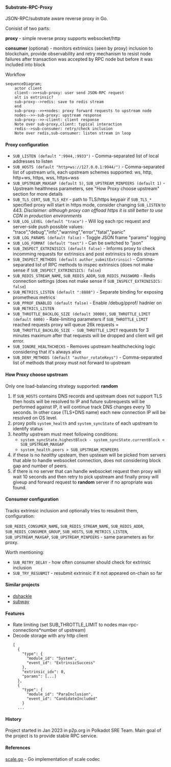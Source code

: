 #### Substrate-RPC-Proxy


JSON-RPC/substrate aware reverse proxy in Go. 


Conisist of two parts:

**proxy** - simple reverse proxy supports websocket/http

**consumer** (optional) - monitors extrinsics (seen by proxy) inclusion to blockchain, provide observability and retry mechanism to resist node failures after transaction was accepted by RPC node but before it was included into block


Workflow

```mermaid
sequenceDiagram;
    actor client
    client-->>+sub-proxy: user send JSON-RPC request
    alt is extrinsic?
    sub-proxy-->redis: save to redis stream
    end
    sub-proxy-->>+nodes: proxy forward requests to upstream node
    nodes-->>-sub-proxy: upstream response
    sub-proxy-->>-client: client response
    Note over sub-proxy,client: typical interaction
    redis-->sub-consumer: retry/check inclusion
    Note over redis,sub-consumer: listen stream in loop
```


#### Proxy configuration

* `SUB_LISTEN (default ":9944,:9933")` -  Comma-separated list of local addresses to listen
* `SUB_HOSTS (default "http+ws://127.0.0.1:9944/")` - Comma-separated list of upstream urls, each upstream schemes supported: ws, http, http+ws, https, wss, https+wss
* `SUB_UPSTREAM_MAXGAP (default 5)`, `SUB_UPSTREAM_MINPEERS (default 1)` - Upstream healthness parameters, see "How Proxy choose upstream" section for more details
* `SUB_TLS_CERT`, `SUB_TLS_KEY` - path to TLS/https keypair if `SUB_TLS_*` specified proxy will start in https mode, consider changing `SUB_LISTEN` to 443. *Disclaimer: although proxy can offload https it is still better to use CDN in production environments*
* `SUB_LOG_LEVEL (default "trace")` - Will log each rpc request and server-side push possible values: "trace","debug","info","warning","error","fatal","panic"
* `SUB_LOG_PARAMS (default false)` - Toggle JSON frame "params" logging
* `SUB_LOG_FORMAT (default "text")` - Can be switched to "json"
* `SUB_INSPECT_EXTRINISICS (default false)` - Informs proxy to check incomming requests for extrinsics and post extrinsics to redis stream
* `SUB_INSPECT_METHODS (default author_submitExtrinsic)` - Comma-separated list of RPC methods to inspec extrinsics (does not make sense if `SUB_INSPECT_EXTRINISICS: false`)
* `SUB_REDIS_STREAM_NAME`, `SUB_REDIS_ADDR`, `SUB_REDIS_PASSWORD` - Redis connection settings (does not make sense if `SUB_INSPECT_EXTRINISICS: false`)
* `SUB_METRICS_LISTEN (default ":8888")` - Separate binding for exposing prometheus metrics
* `SUB_PPROF_ENABLED (default false)` - Enable /debug/pprof/ hadnler on `SUB_METRICS_LISTEN`
* `SUB_THROTTLE_BACKLOG_SIZE (default 30000)`, `SUB_THROTTLE_LIMIT (default 6000)` - Rate-limiting parameters if `SUB_THROTTLE_LIMIT` reached requests proxy will queue 26k requests = `SUB_THROTTLE_BACKLOG_SIZE - SUB_THROTTLE_LIMIT` requests for 3 minutes maximum after that requests will be dropped and client will get error.
* `SUB_IGNORE_HEALTHCHECKS` - Removes upstream healthchecking logic considering that it's always alive 
* `SUB_DENY_METHODS (default "author_rotateKeys")` - Comma-separated list of methods that proxy must not forward to upstream 

#### How Proxy choose upstream

Only one load-balancing strategy supported: **random**

1. If `SUB_HOSTS` contains DNS records and upstream does not support TLS then hosts will be resolved to IP and future subrequests will be performed against IP, it will continue track DNS changes every 10 seconds. In other case (TLS+DNS name) each new connection IP will be resolved on OS level.
2. proxy polls `system_health` and `system_syncState` of each upstream to identify status
3. *healthy* upstream must meet following conditions:
    * `system_syncState.highestBlock - system_syncState.currentBlock < SUB_UPSTREAM_MAXGAP`
    * `system_health.peers > SUB_UPSTREAM_MINPEERS`
4. if these is no *healthy* upsteam, then upsteam will be picked from servers that able to handle websocket connection, does not considering block gap and number of peers.
5. if there is no server that can handle websocket request then proxy will wait 10 seconds and then retry to pick upstream and finally proxy will giveup and forward request to **random** server if no apropriate was found.


#### Consumer configuration

Tracks extrinsic inclusion and optionally tries to resubmit them, configuration:

`SUB_REDIS_CONSUMER_NAME`, `SUB_REDIS_STREAM_NAME`, `SUB_REDIS_ADDR`, `SUB_REDIS_CONSUMER_GROUP`, `SUB_HOSTS`, `SUB_METRICS_LISTEN`, `SUB_UPSTREAM_MAXGAP`, `SUB_UPSTREAM_MINPEERS` - same parameters as for proxy.

Worth mentioning:
* `SUB_RETRY_DELAY` - how often consumer should check for extrinsic inclusion 
* `SUB_TRY_RESUBMIT` - resubmit extrinsic if it not appeared on-chain so far


#### Similar projects

* [dshackle](https://github.com/emeraldpay/dshackle)
* [subway](https://github.com/acalanetwork/subway) 


#### Features

* Rate limiting (set SUB_THROTTLE_LIMIT to nodes max-rpc-connections*number of upstream)
* Decode storage with any http client 
  ```curl -s -d '{"id":1, "jsonrpc":"extensions/get-storage/1.0","method":"system.events"}' -v http://127.0.0.1:9944 | jq
  [
    {
      "type": {
        "module_id": "System",
        "event_id": "ExtrinsicSuccess"
      },
      "extrinsic_idx": 0,
      "params": [...]
    },
    {
      "type": {
        "module_id": "ParaInclusion",
        "event_id": "CandidateIncluded"
      }
    ...
  ```

#### History

Project started in Jan 2023 in p2p.org in Polkadot SRE Team. Main goal of the project is to provide stable RPC service.


#### References

[scale.go](github.com/itering/scale.go) - Go implementation of scale codec
